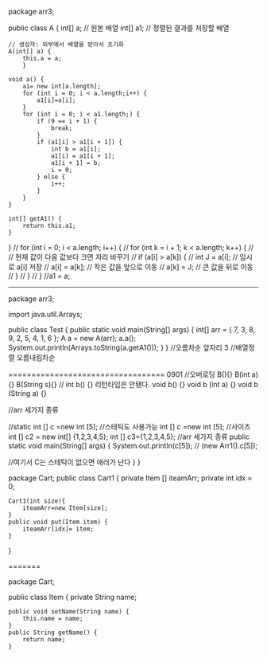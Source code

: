 package arr3;

public class A {
	int[] a; // 원본 배열
	int[] a1; // 정렬된 결과를 저장할 배열

	// 생성자: 외부에서 배열을 받아서 초기화
	A(int[] a) {
		this.a = a; 
		}

	void a() {
		a1= new int[a.length];
		for (int i = 0; i < a.length;i++) {
			a1[i]=a[i];
		}
		for (int i = 0; i < a1.length;) {
			if (9 == i + 1) {
				break;
			}
			if (a1[i] > a1[i + 1]) {
				int b = a1[i];
				a1[i] = a1[i + 1];
				a1[i + 1] = b;
				i = 0;
			} else {
				i++;
			}
		}
	}

	int[] getA1() {
		return this.a1;
	}
}
//        for (int i = 0; i < a.length; i++) {
//            for (int k = i + 1; k < a.length; k++) {
//                // 현재 값이 다음 값보다 크면 자리 바꾸기
//                if (a[i] > a[k]) {
//                    int J = a[i];   // 임시로 a[i] 저장
//                    a[i] = a[k];    // 작은 값을 앞으로 이동
//                    a[k] = J;       // 큰 값을 뒤로 이동
//                }
//            }
//        }
//a1 = a;

--------






package arr3;

import java.util.Arrays;

public class Test {
	public static void main(String[] args) {
		int[] arr = { 7, 3, 8, 9, 2, 5, 4, 1, 6 };
		A a = new A(arr);
		a.a();
		System.out.println(Arrays.toString(a.getA1()));
	}
}
//오름차순 앞자리 3
//배열정렬 오름내림차순




================================== 0901
	//오버로딩
B(){}
	B(int a){}
	B(String s){}
	// int b() {} 리턴타입은 안됀다. 
	void b() {}
	void b (int a) {}
	void b (String a) {}



 
//arr 세가지 종류

//static int [] c =new int [5];  //스테틱도 사용가능
	int [] c =new int [5]; //사이즈
	int [] c2 = new int[] {1,2,3,4,5};
	int [] c3={1,2,3,4,5};
//arr 세가지 종류
public static void main(String[] args) {
	System.out.println(c[5]);
					// (new Arr1().c[5]);
 
//여기서 C는 스테틱이 없으면 애러가 난다
}
}





package Cart;
public class Cart1 {
	private Item [] iteamArr;
	private int idx = 0;
	
	Cart1(int size){
		iteamArr=new Item[size];
	}
	public void put(Item item) {
		iteamArr[idx]= item;
	}
}




=======


package Cart;

public class Item {
	private String  name;

	public void setName(String name) {
		this.name = name;
	}
	public String getName() {
		return name;
	}

		
		
	
